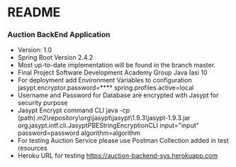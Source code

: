 # README

### Auction BackEnd Application
* Version: 1.0
* Spring Boot Version 2.4.2
* Most up-to-date implementation will be found in the branch master.
* Final Project Software Development Academy Group Java Iasi 10
* For deployment add Environment Variables to configuration jasypt.encryptor.password=**** spring.profiles.active=local
* Username and Password for Database are encrypted with Jasypt for security purpose
* Jasypt Encrypt command CLI java -cp (path)\.m2\repository\org\jasypt\jasypt\1.9.3\jasypt-1.9.3.jar  org.jasypt.intf.cli.JasyptPBEStringEncryptionCLI input="input" password=password algorithm=algorithm
* For testing Auction Service please use Postman Collection added in test resources
* Heroku URL for testing https://auction-backend-sys.herokuapp.com